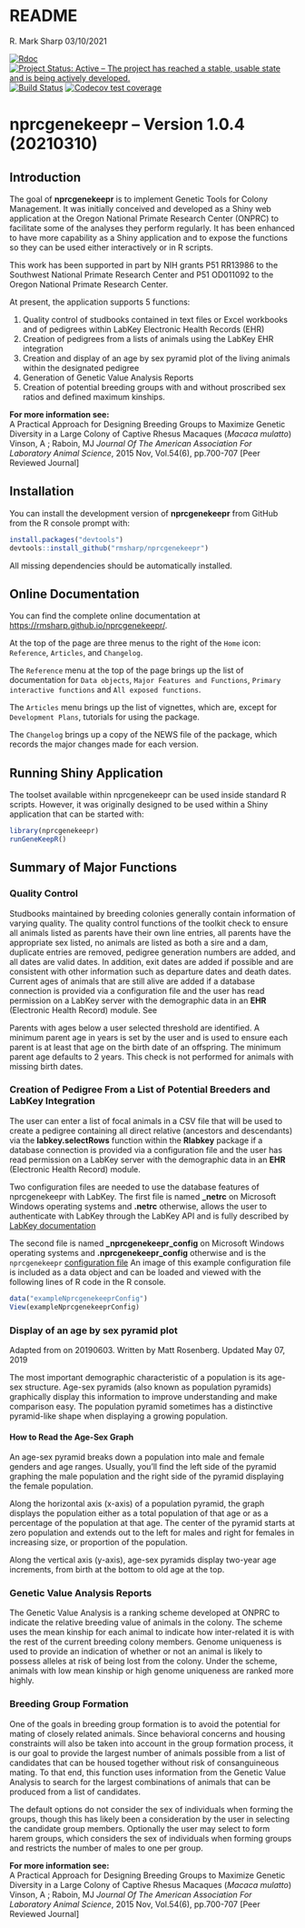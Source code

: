 README
================
R. Mark Sharp
03/10/2021

[![Rdoc](https://www.rdocumentation.org/badges/version/nprcgenekeepr)](https://www.rdocumentation.org/packages/nprcgenekeepr)
[![Project Status: Active – The project has reached a stable, usable
state and is being actively
developed.](https://www.repostatus.org/badges/latest/active.svg)](https://www.repostatus.org/#active)
[![Build
Status](https://travis-ci.org/rmsharp/nprcgenekeepr.svg?branch=master)](https://travis-ci.org/rmsharp/nprcgenekeepr)
[![Codecov test
coverage](https://codecov.io/gh/rmsharp/nprcgenekeepr/branch/master/graph/badge.svg)](https://codecov.io/gh/rmsharp/nprcgenekeepr?branch=master)
<!--[![](https://www.r-pkg.org/badges/version/nprcgenekeepr)](https://cran.r-project.org/package=nprcgenekeepr)

<!--[![Rdoc](https://www.rdocumentation.org/badges/version/RDocumentation)](https://www.rdocumentation.org/packages/RDocumentation)
<!--[![Rdoc](https://www.rdocumentation.org/badges/version/nprcgenekeepr)](https://www.rdocumentation.org/packages/gh/rmsharp/nprcgenekeepr)

<!-- README.md is generated from README.Rmd. Please edit that file -->

# nprcgenekeepr – Version 1.0.4 (20210310)

## Introduction

The goal of **nprcgenekeepr** is to implement Genetic Tools for Colony
Management. It was initially conceived and developed as a Shiny web
application at the Oregon National Primate Research Center (ONPRC) to
facilitate some of the analyses they perform regularly. It has been
enhanced to have more capability as a Shiny application and to expose
the functions so they can be used either interactively or in R scripts.

This work has been supported in part by NIH grants P51 RR13986 to the
Southwest National Primate Research Center and P51 OD011092 to the
Oregon National Primate Research Center.

<!--It is now managed and maintained as a joint effort between ONPRC-->
<!--and Southwest National Primate Research Center (SNPRC) with the -->
<!--coding being done by R. Mark Sharp, Ph.D.-->

At present, the application supports 5 functions:

1.  Quality control of studbooks contained in text files or Excel
    workbooks and of pedigrees within LabKey Electronic Health Records
    (EHR)
2.  Creation of pedigrees from a lists of animals using the LabKey EHR
    integration
3.  Creation and display of an age by sex pyramid plot of the living
    animals within the designated pedigree
4.  Generation of Genetic Value Analysis Reports
5.  Creation of potential breeding groups with and without proscribed
    sex ratios and defined maximum kinships.

**For more information see:**  
A Practical Approach for Designing Breeding Groups to Maximize Genetic
Diversity in a Large Colony of Captive Rhesus Macaques (*Macaca
mulatto*) Vinson, A ; Raboin, MJ *Journal Of The American Association
For Laboratory Animal Science*, 2015 Nov, Vol.54(6), pp.700-707 \[Peer
Reviewed Journal\]

## Installation

You can install the development version of **nprcgenekeepr** from GitHub
from the R console prompt with:

``` r
install.packages("devtools")
devtools::install_github("rmsharp/nprcgenekeepr")
```

All missing dependencies should be automatically installed.

## Online Documentation

You can find the complete online documentation at
<https://rmsharp.github.io/nprcgenekeepr/>.

At the top of the page are three menus to the right of the `Home` icon:
`Reference`, `Articles`, and `Changelog`.

The `Reference` menu at the top of the page brings up the list of
documentation for `Data objects`, `Major Features and Functions`,
`Primary interactive functions` and `All exposed functions`.

The `Articles` menu brings up the list of vignettes, which are, except
for `Development Plans`, tutorials for using the package.

The `Changelog` brings up a copy of the NEWS file of the package, which
records the major changes made for each version.

## Running Shiny Application

The toolset available within nprcgenekeepr can be used inside standard R
scripts. However, it was originally designed to be used within a Shiny
application that can be started with:

``` r
library(nprcgenekeepr)
runGeneKeepR()
```

## Summary of Major Functions

### Quality Control

Studbooks maintained by breeding colonies generally contain information
of varying quality. The quality control functions of the toolkit check
to ensure all animals listed as parents have their own line entries, all
parents have the appropriate sex listed, no animals are listed as both a
sire and a dam, duplicate entries are removed, pedigree generation
numbers are added, and all dates are valid dates. In addition, exit
dates are added if possible and are consistent with other information
such as departure dates and death dates. Current ages of animals that
are still alive are added if a database connection is provided via a
configuration file and the user has read permission on a LabKey server
with the demographic data in an **EHR** (Electronic Health Record)
module. See

Parents with ages below a user selected threshold are identified. A
minimum parent age in years is set by the user and is used to ensure
each parent is at least that age on the birth date of an offspring. The
minimum parent age defaults to 2 years. This check is not performed for
animals with missing birth dates.

### Creation of Pedigree From a List of Potential Breeders and LabKey Integration

The user can enter a list of focal animals in a CSV file that will be
used to create a pedigree containing all direct relative (ancestors and
descendants) via the **labkey.selectRows** function within the
**Rlabkey** package if a database connection is provided via a
configuration file and the user has read permission on a LabKey server
with the demographic data in an **EHR** (Electronic Health Record)
module.

Two configuration files are needed to use the database features of
nprcgenekeepr with LabKey. The first file is named **\_netrc** on
Microsoft Windows operating systems and **.netrc** otherwise, allows the
user to authenticate with LabKey through the LabKey API and is fully
described by [LabKey
documentation](https://www.labkey.org/Documentation/wiki-page.view?name=netrc)

The second file is named **\_nprcgenekeepr\_config** on Microsoft
Windows operating systems and **.nprcgenekeepr\_config** otherwise and
is the `nprcgenekeepr` [configuration
file](https://github.com/rmsharp/nprcgenekeepr/blob/master/inst/extdata/example_nprcgenekeepr_config)
An image of this example configuration file is included as a data object
and can be loaded and viewed with the following lines of R code in the R
console.

``` r
data("exampleNprcgenekeeprConfig")
View(exampleNprcgenekeeprConfig)
```

### Display of an age by sex pyramid plot

Adapted from on 20190603. Written by Matt Rosenberg. Updated May 07,
2019

The most important demographic characteristic of a population is its
age-sex structure. Age-sex pyramids (also known as population pyramids)
graphically display this information to improve understanding and make
comparison easy. The population pyramid sometimes has a distinctive
pyramid-like shape when displaying a growing population.

#### How to Read the Age-Sex Graph

An age-sex pyramid breaks down a population into male and female genders
and age ranges. Usually, you’ll find the left side of the pyramid
graphing the male population and the right side of the pyramid
displaying the female population.

Along the horizontal axis (x-axis) of a population pyramid, the graph
displays the population either as a total population of that age or as a
percentage of the population at that age. The center of the pyramid
starts at zero population and extends out to the left for males and
right for females in increasing size, or proportion of the population.

Along the vertical axis (y-axis), age-sex pyramids display two-year age
increments, from birth at the bottom to old age at the top.

### Genetic Value Analysis Reports

The Genetic Value Analysis is a ranking scheme developed at ONPRC to
indicate the relative breeding value of animals in the colony. The
scheme uses the mean kinship for each animal to indicate how
inter-related it is with the rest of the current breeding colony
members. Genome uniqueness is used to provide an indication of whether
or not an animal is likely to possess alleles at risk of being lost from
the colony. Under the scheme, animals with low mean kinship or high
genome uniqueness are ranked more highly.

### Breeding Group Formation

One of the goals in breeding group formation is to avoid the potential
for mating of closely related animals. Since behavioral concerns and
housing constraints will also be taken into account in the group
formation process, it is our goal to provide the largest number of
animals possible from a list of candidates that can be housed together
without risk of consanguineous mating. To that end, this function uses
information from the Genetic Value Analysis to search for the largest
combinations of animals that can be produced from a list of candidates.

The default options do not consider the sex of individuals when forming
the groups, though this has likely been a consideration by the user in
selecting the candidate group members. Optionally the user may select to
form harem groups, which considers the sex of individuals when forming
groups and restricts the number of males to one per group.

**For more information see:**  
A Practical Approach for Designing Breeding Groups to Maximize Genetic
Diversity in a Large Colony of Captive Rhesus Macaques (*Macaca
mulatto*) Vinson, A ; Raboin, MJ *Journal Of The American Association
For Laboratory Animal Science*, 2015 Nov, Vol.54(6), pp.700-707 \[Peer
Reviewed Journal\]
